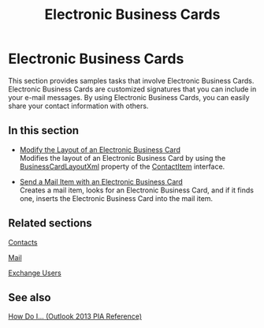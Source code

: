 ﻿---
title: Electronic Business Cards
TOCTitle: Electronic Business Cards
ms:assetid: 3d4658bf-103f-4984-b4bf-e9dfc92b2e54
ms:mtpsurl: https://msdn.microsoft.com/en-us/library/Ff184605(v=office.15)
ms:contentKeyID: 55119834
ms.date: 07/24/2014
mtps_version: v=office.15
---

# Electronic Business Cards

This section provides samples tasks that involve Electronic Business Cards. Electronic Business Cards are customized signatures that you can include in your e-mail messages. By using Electronic Business Cards, you can easily share your contact information with others.

## In this section

  - [Modify the Layout of an Electronic Business Card](how-to-modify-the-layout-of-an-electronic-business-card.md)  
    Modifies the layout of an Electronic Business Card by using the [BusinessCardLayoutXml](https://msdn.microsoft.com/en-us/library/bb624276\(v=office.15\)) property of the [ContactItem](https://msdn.microsoft.com/en-us/library/bb644956\(v=office.15\)) interface.

  - [Send a Mail Item with an Electronic Business Card](how-to-send-a-mail-item-with-an-electronic-business-card.md)  
    Creates a mail item, looks for an Electronic Business Card, and if it finds one, inserts the Electronic Business Card into the mail item.

## Related sections

[Contacts](contacts.md)

[Mail](mail.md)

[Exchange Users](exchange-users.md)

## See also



[How Do I... (Outlook 2013 PIA Reference)](how-do-i-outlook-2013-pia-reference.md)


